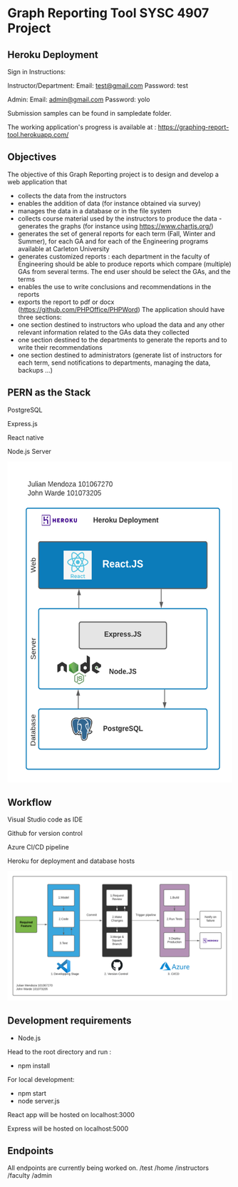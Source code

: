 # Graph Reporting Tool SYSC 4907 Project

## Heroku Deployment

Sign in Instructions:

Instructor/Department:
Email: test@gmail.com
Password: test

Admin:
Email: admin@gmail.com
Password: yolo

Submission samples can be found in sampledate folder. 

The working application's progress is available at : https://graphing-report-tool.herokuapp.com/

## Objectives

The objective of this Graph Reporting project is to design and develop a web application that 
- collects the data from the instructors 
- enables the addition of data (for instance obtained via survey) 
- manages the data in a database or in the file system 
- collects course material used by the instructors to produce the data - generates the graphs (for instance using https://www.chartjs.org/) 
- generates the set of general reports for each term (Fall, Winter and Summer), for each GA and for each of the Engineering programs available at Carleton University 
- generates customized reports : each department in the faculty of Engineering should be able to produce reports which compare (multiple) GAs from several terms. The end user should be select the GAs, and the terms 
- enables the use to write conclusions and recommendations in the reports 
- exports the report to pdf or docx (https://github.com/PHPOffice/PHPWord) 
The application should have three sections: 
- one section destined to instructors who upload the data and any other relevant information related to the GAs data they collected 
- one section destined to the departments to generate the reports and to write their recommendations 
- one section destined to administrators (generate list of instructors for each term, send notifications to departments, managing the data, backups ...)

## PERN as the Stack

PostgreSQL

Express.js

React native

Node.js Server



<img src="/images/PERN_webstack.png" width="540" height="720">

## Workflow

Visual Studio code as IDE

Github for version control

Azure CI/CD pipeline

Heroku for deployment and database hosts

![webstack image](/images/Workflow.png)

## Development requirements

- Node.js

Head to the root directory and run :

- npm install

For local development:
- npm start
- node server.js

React app will be hosted on localhost:3000

Express will be hosted on localhost:5000


## Endpoints
All endpoints are currently being worked on.
/test 
/home
/instructors
/faculty
/admin
